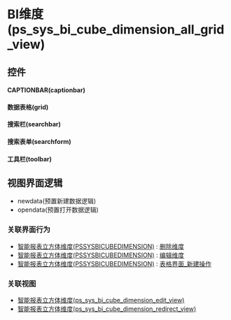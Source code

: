 # BI维度(ps_sys_bi_cube_dimension_all_grid_view)  <!-- {docsify-ignore-all} -->



## 控件
#### CAPTIONBAR(captionbar)
#### 数据表格(grid)
#### 搜索栏(searchbar)
#### 搜索表单(searchform)
#### 工具栏(toolbar)

## 视图界面逻辑
  * newdata(预置新建数据逻辑)
  * opendata(预置打开数据逻辑)


### 关联界面行为
  * [智能报表立方体维度(PSSYSBICUBEDIMENSION)](module/extension/PSSysBICubeDimension) : [删除维度](module/extension/PSSysBICubeDimension#界面行为)
  * [智能报表立方体维度(PSSYSBICUBEDIMENSION)](module/extension/PSSysBICubeDimension) : [编辑维度](module/extension/PSSysBICubeDimension#界面行为)
  * [智能报表立方体维度(PSSYSBICUBEDIMENSION)](module/extension/PSSysBICubeDimension) : [表格界面_新建操作](module/extension/PSSysBICubeDimension#界面行为)

### 关联视图
  * [智能报表立方体维度(ps_sys_bi_cube_dimension_edit_view)](app/view/ps_sys_bi_cube_dimension_edit_view)
  * [智能报表立方体维度(ps_sys_bi_cube_dimension_redirect_view)](app/view/ps_sys_bi_cube_dimension_redirect_view)

<script>
 const { createApp } = Vue
  createApp({
    data() {
      return {

      }
    }
  }).use(ElementPlus).mount('#app')
</script>